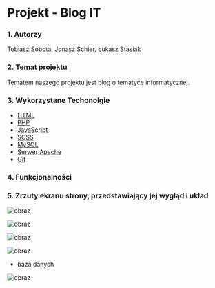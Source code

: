 # Projekt - Blog IT


### 1. Autorzy
Tobiasz Sobota, Jonasz Schier, Łukasz Stasiak
### 2. Temat projektu
Tematem naszego projektu jest blog o tematyce informatycznej.
### 3. Wykorzystane Techonolgie
- [HTML](https://html.com/) 
-  [PHP](https://www.php.net/) 
-  [JavaScript](https://www.javascript.com/) 
-  [SCSS](https://sass-lang.com/) 
-  [MySQL](https://dev.mysql.com/doc/)
-  [Serwer Apache](https://httpd.apache.org/) 
-  [Git](https://git-scm.com/)

### 4. Funkcjonalności


### 5.  Zrzuty ekranu strony, przedstawiający jej wygląd i układ


![obraz](https://user-images.githubusercontent.com/74760639/122996588-542c7480-d3ab-11eb-8ab8-34737966092f.png)

![obraz](https://user-images.githubusercontent.com/74760639/122996485-35c67900-d3ab-11eb-90ff-9be1328d9bbd.png)

![obraz](https://user-images.githubusercontent.com/74760639/122996441-29dab700-d3ab-11eb-96df-3b1a2e78f26d.png)

![obraz](https://user-images.githubusercontent.com/74760639/122996850-a1104b00-d3ab-11eb-95bf-c23fa2c2b328.png)

- baza danych


![obraz](https://user-images.githubusercontent.com/74760639/122995850-69ed6a00-d3aa-11eb-8c09-6b4497baf7af.png)
